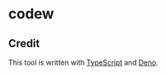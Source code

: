 # codew

## Credit

This tool is written with [TypeScript](https://www.typescriptlang.org/) and
[Deno](https://deno.com/runtime).
